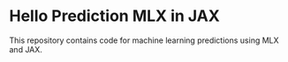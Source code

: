 # Hello Prediction MLX in JAX

This repository contains code for machine learning predictions using MLX and JAX.
